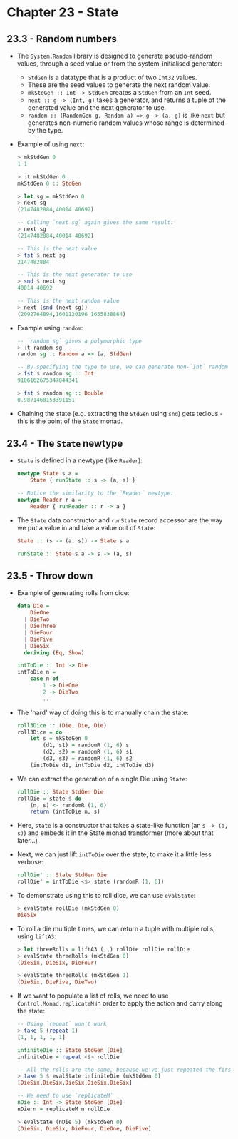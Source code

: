 # Chapter 23 - State

## 23.3 - Random numbers

- The `System.Random` library is designed to generate pseudo-random values, through a seed value or from the system-initialised generator:
    - `StdGen` is a datatype that is a product of two `Int32` values.
    - These are the seed values to generate the next random value.
    - `mkStdGen :: Int -> StdGen` creates a `StdGen` from an `Int` seed.
    - `next :: g -> (Int, g)` takes a generator, and returns a tuple of the generated value and the next generator to use.
    - `random :: (RandomGen g, Random a) => g -> (a, g)` is like `next` but generates non-numeric random values whose range is determined by the type.

- Example of using `next`:

    ```haskell
    > mkStdGen 0
    1 1

    > :t mkStdGen 0
    mkStdGen 0 :: StdGen

    > let sg = mkStdGen 0
    > next sg
    (2147482884,40014 40692)

    -- Calling `next sg` again gives the same result:
    > next sg
    (2147482884,40014 40692)

    -- This is the next value
    > fst $ next sg
    2147482884

    -- This is the next generator to use
    > snd $ next sg
    40014 40692

    -- This is the next random value
    > next (snd (next sg))
    (2092764894,1601120196 1655838864)
    ```

- Example using `random`:

    ```haskell
    -- `random sg` gives a polymorphic type
    > :t random sg
    random sg :: Random a => (a, StdGen)

    -- By specifying the type to use, we can generate non-`Int` random values:
    > fst $ random sg :: Int
    9106162675347844341

    > fst $ random sg :: Double
    0.9871468153391151
    ```

- Chaining the state (e.g. extracting the `StdGen` using `snd`) gets tedious - this is the point of the `State` monad.



## 23.4 - The `State` newtype

- `State` is defined in a newtype (like `Reader`):

    ```haskell
    newtype State s a =
        State { runState :: s -> (a, s) }

    -- Notice the similarity to the `Reader` newtype:
    newtype Reader r a =
        Reader { runReader :: r -> a }
    ```

- The `State` data constructor and `runState` record accessor are the way we put a value in and take a value out of `State`:

    ```haskell
    State :: (s -> (a, s)) -> State s a

    runState :: State s a -> s -> (a, s)
    ```


## 23.5 - Throw down

- Example of generating rolls from dice:

    ```haskell
    data Die =
        DieOne
      | DieTwo
      | DieThree
      | DieFour
      | DieFive
      | DieSix
      deriving (Eq, Show)

    intToDie :: Int -> Die
    intToDie n =
        case n of
            1 -> DieOne
            2 -> DieTwo
            ...
    ```

- The 'hard' way of doing this is to manually chain the state:

    ```haskell
    roll3Dice :: (Die, Die, Die)
    roll3Dice = do
        let s = mkStdGen 0
            (d1, s1) = randomR (1, 6) s
            (d2, s2) = randomR (1, 6) s1
            (d3, s3) = randomR (1, 6) s2
        (intToDie d1, intToDie d2, intToDie d3)
    ```

- We can extract the generation of a single Die using `State`:

    ```haskell
    rollDie :: State StdGen Die
    rollDie = state $ do
        (n, s) <- randomR (1, 6)
        return (intToDie n, s)
    ```

- Here, `state` is a constructor that takes a state-like function (an `s -> (a, s)`) and embeds it in the State monad transformer (more about that later...)

- Next, we can just lift `intToDie` over the state, to make it a little less verbose:

    ```haskell
    rollDie' :: State StdGen Die
    rollDie' = intToDie <$> state (randomR (1, 6))
    ```

- To demonstrate using this to roll dice, we can use `evalState`:

    ```haskell
    > evalState rollDie (mkStdGen 0)
    DieSix
    ```

- To roll a die multiple times, we can return a tuple with multiple rolls, using `liftA3`:

    ```haskell
    > let threeRolls = liftA3 (,,) rollDie rollDie rollDie
    > evalState threeRolls (mkStdGen 0)
    (DieSix, DieSix, DieFour)

    > evalState threeRolls (mkStdGen 1)
    (DieSix, DieFive, DieTwo)
    ```

- If we want to populate a list of rolls, we need to use `Control.Monad.replicateM` in order to apply the action and carry along the state:

    ```haskell
    -- Using `repeat` won't work
    > take 5 (repeat 1)
    [1, 1, 1, 1, 1]

    infiniteDie :: State StdGen [Die]
    infiniteDie = repeat <$> rollDie

    -- All the rolls are the same, because we've just repeated the first result
    > take 5 $ evalState infiniteDie (mkStdGen 0)
    [DieSix,DieSix,DieSix,DieSix,DieSix]

    -- We need to use `replicateM`
    nDie :: Int -> State StdGen [Die]
    nDie n = replicateM n rollDie

    > evalState (nDie 5) (mkStdGen 0)
    [DieSix, DieSix, DieFour, DieOne, DieFive]
    ```

